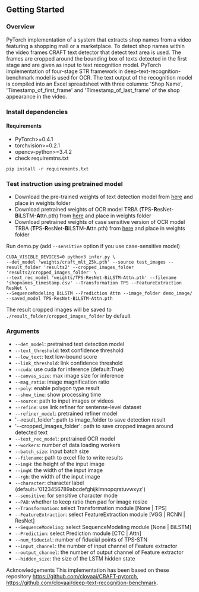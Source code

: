 ## Getting Started

### Overview
PyTorch implementation of a system that extracts shop names from a video featuring a shopping mall or a marketplace. To detect shop names within the video frames CRAFT text detector that detect text area is used. The frames are cropped around the bounding box of texts detected in the first stage and are given as input to text recognition model. PyTorch implementation of four-stage STR framework in 
deep-text-recognition-benchmark model is used for OCR. The text output of the recognition model is compiled into an Excel spreadsheet with three columns: 'Shop Name', 'Timestamp_of_first_frame' and 'Timestamp_of_last_frame' of the shop appearance in the video.

### Install dependencies
#### Requirements
- PyTorch>=0.4.1
- torchvision>=0.2.1
- opencv-python>=3.4.2
- check requiremtns.txt
```
pip install -r requirements.txt
```

### Test instruction using pretrained model
- Download the pre-trained weights of text detection model from [here](https://drive.google.com/open?id=1Jk4eGD7crsqCCg9C9VjCLkMN3ze8kutZ) and place in weights folder
- Download pretrained weights of OCR model TRBA (**T**PS-**R**esNet-**B**iLSTM-**A**ttn.pth) from [here](https://drive.google.com/drive/folders/15WPsuPJDCzhp2SvYZLRj8mAlT3zmoAMW) and place in weights folder
- Download pretrained weights of case sensitive version of OCR model TRBA (**T**PS-**R**esNet-**B**iLSTM-**A**ttn.pth) from [here](https://drive.google.com/file/d/1ajONZOgiG9pEYsQ-eBmgkVbMDuHgPCaY/view) and place in weights folder

Run demo.py (add `--sensitive` option if you use case-sensitive model)
```
CUDA_VISIBLE_DEVICES=0 python3 infer.py \
--det_model 'weights/craft_mlt_25k.pth' --source test_images --result_folder 'results2' --cropped_images_folder 'results2/cropped_images_folder' \
--text_rec_model 'weights/TPS-ResNet-BiLSTM-Attn.pth' --filename 'shopnames_timestamp.csv' --Transformation TPS --FeatureExtraction ResNet \
--SequenceModeling BiLSTM --Prediction Attn --image_folder demo_image/ --saved_model TPS-ResNet-BiLSTM-Attn.pth
```

The result cropped images will be saved to `./result_folder/cropped_images_folder` by default

### Arguments
* `--det_model`: pretrained text detection model
* `--text_threshold`: text confidence threshold
* `--low_text`: text low-bound score
* `--link_threshold`: link confidence threshold
* `--cuda`: use cuda for inference (default:True)
* `--canvas_size`: max image size for inference
* `--mag_ratio`: image magnification ratio
* `--poly`: enable polygon type result
* `--show_time`: show processing time
* `--source`: path to input images or videos
* `--refine`: use link refiner for sentense-level dataset
* `--refiner_model`: pretrained refiner model
* '--result_folder': path to image_folder to save detection result
* '--cropped_images_folder': path to save cropped images around detected text
* `--text_rec_model`: pretrained OCR model
* `--workers`: number of data loading workers
* `--batch_size`: input batch size
* `--filename`: path to excel file to write results
* `--imgH`: the height of the input image
* `--imgW`: the width of the input image
* `--rgb`: the width of the input image
* `--character`: character label (default='0123456789abcdefghijklmnopqrstuvwxyz')
* `--sensitive`: for sensitive character mode
* `--PAD`: whether to keep ratio then pad for image resize
* `--Transformation`: select Transformation module [None | TPS]
* `--FeatureExtraction`: select FeatureExtraction module [VGG | RCNN | ResNet]
* `--SequenceModeling`: select SequenceModeling module [None | BiLSTM]
* `--Prediction`: select Prediction module [CTC | Attn]
* `--num_fiducial`: number of fiducial points of TPS-STN
* `--input_channel`: the number of input channel of Feature extractor
* `--output_channel`: the number of output channel of Feature extractor
* `--hidden_size`: the size of the LSTM hidden state
    
Acknowledgements
This implementation has been based on these repository https://github.com/clovaai/CRAFT-pytorch, https://github.com/clovaai/deep-text-recognition-benchmark.
